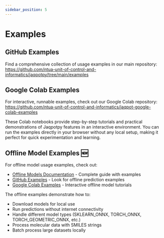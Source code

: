 ```yaml
---
sidebar_position: 5
---
```


# Examples

## GitHub Examples
Find a comprehensive collection of usage examples in our main repository: https://github.com/ntua-unit-of-control-and-informatics/jaqpotpy/tree/main/examples

## Google Colab Examples
For interactive, runnable examples, check out our Google Colab repository: https://github.com/ntua-unit-of-control-and-informatics/jaqpot-google-colab-examples

These Colab notebooks provide step-by-step tutorials and practical demonstrations of Jaqpotpy features in an interactive environment. You can run the examples directly in your browser without any local setup, making it perfect for quick experimentation and learning.

## Offline Model Examples 🆕

For offline model usage examples, check out:
- [Offline Models Documentation](./offline-models.md) - Complete guide with examples
- [GitHub Examples](https://github.com/ntua-unit-of-control-and-informatics/jaqpotpy/tree/main/examples) - Look for offline prediction examples
- [Google Colab Examples](https://github.com/ntua-unit-of-control-and-informatics/jaqpot-google-colab-examples) - Interactive offline model tutorials

The offline examples demonstrate how to:
- Download models for local use
- Run predictions without internet connectivity
- Handle different model types (SKLEARN_ONNX, TORCH_ONNX, TORCH_GEOMETRIC_ONNX, etc.)
- Process molecular data with SMILES strings
- Batch process large datasets locally

